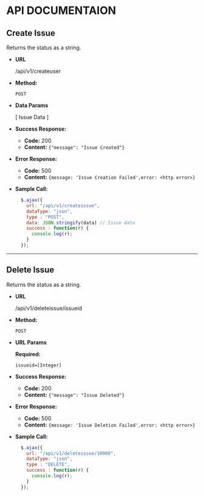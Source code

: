 **API DOCUMENTAION**
=

**Create Issue**
----
  Returns the status as a string.

* **URL**

  /api/v1/createuser

* **Method:**

  `POST`
<!--   
*  **URL Params**

   **Required:**
 
   `id=[integer]` -->

* **Data Params**

  [ Issue Data ]

* **Success Response:**

  * **Code:** 200 <br />
  * **Content:** `{"message": "Issue Created"}`<br />
 
* **Error Response:**

  * **Code:** 500 <br />
  * **Content:** `{message: 'Issue Creation Failed',error: <http error>}`

* **Sample Call:**

  ```javascript
    $.ajax({
      url: "/api/v1/createissue",
      dataType: "json",
      type : "POST",
      data: JSON.stringify(data) // Issue data
      success : function(r) {
        console.log(r);
      }
    });
  ```
--------------------
**Delete Issue**
----
  Returns the status as a string.

* **URL**

  /api/v1/deleteissue/issueid

* **Method:**

  `POST`
  
*  **URL Params**

   **Required:**
 
   `issueid=[Integer]`


* **Success Response:**

  * **Code:** 200 <br />
  * **Content:** `{"message": "Issue Deleted"}`<br />
 
* **Error Response:**

  * **Code:** 500 <br />
  * **Content:** `{message: 'Issue Deletion Failed',error: <http error>}`

* **Sample Call:**

  ```javascript
    $.ajax({
      url: "/api/v1/deleteissue/10000",
      dataType: "json",
      type : "DELETE",
      success : function(r) {
        console.log(r);
      }
    });
  ```